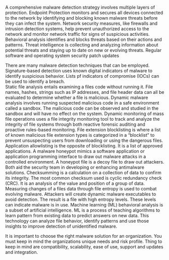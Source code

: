 A comprehensive malware detection strategy involves multiple layers of protection.  Endpoint Protection monitors and secures all devices connected to the network by identifying and blocking known malware threats before they can infect the system.  Network security measures, like firewalls and intrusion detection systems, help prevent unauthorized access to the network and monitor network traffic for signs of suspicious activities.  Behavioral analysis identifies and blocks threats based on their actions and patterns.  Threat intelligence is collecting and analyzing information about potential threats and staying up to date on new or evolving threats.  Regular software and operating system security patch updates

There are many malware detection techniques that can be employed.  
Signature-based detection uses known digital indicators of malware to identify suspicious behavior.  Lists pf indicators of compromise (IOCs) can be used to identify a breach.  
Static file analysis entails examining a files code without running it.  File names, hashes, strings such as IP addresses, and file header data can all be evaluated to determine whether a file is malicious. 
Dynamic malware analysis involves running suspected malicious code in a safe environment called a sandbox.  The malicious code can be observed and studied in the sandbox and will have no effect on the system.
Dynamic monitoring of mass file operations uses a file integrity monitoring tool to track and analyze the integrity of file systems through both reactive forensic auditing and proactive rules-based monitoring.
File extension blocklisting is where a list of known malicious file extension types is categorized in a “blocklist” to prevent unsuspecting users from downloading or using the dangerous files. 
Application allowlisting is the opposite of blocklisting.  It is a list of approved applications.
A malware honeypot mimics a software application or application programming interface to draw out malware attacks in a controlled environment.  A honeypot file is a decoy file to draw out attackers.  Both aid the security team in developing or enhancing antimalware solutions. 
Checksumming is a calculation on a collection of data to confirm its integrity.  The most common checksum used is cyclic redundancy check (CRC).  It is an analysis of the value and position of a group of data.
Measuring changes of a files data through file entropy is used to combat evolving malware.  Attackers will create dynamic malware executables to avoid detection.  The result is a file with high entropy levels.  These levels can indicate malware is in use.
Machine learning (ML) behavioral analysis is a subset of artificial intelligence.  ML is a process of teaching algorithms to learn pattern from existing data to predict answers on new data.  This technology can analyze file behavior, identify patterns and use those insights to improve detection of unidentified malware.

It is important to choose the right malware solution for an organization.  You must keep in mind the organizations unique needs and risk profile.  Thing to keep in mind are compatibility, scalability, ease of use, support and updates and integration.
